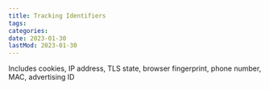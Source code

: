 ```yaml
---
title: Tracking Identifiers
tags:
categories:
date: 2023-01-30
lastMod: 2023-01-30
---
```

Includes cookies, IP address, TLS state, browser fingerprint, phone number, MAC, advertising ID
